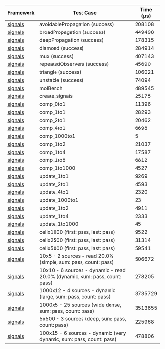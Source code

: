 | Framework | Test Case | Time (μs) |
| --- | --- | --- |
| [signals](https://github.com/rodydavis/signals.dart) | avoidablePropagation (success) | 208108 |
| [signals](https://github.com/rodydavis/signals.dart) | broadPropagation (success) | 449498 |
| [signals](https://github.com/rodydavis/signals.dart) | deepPropagation (success) | 178315 |
| [signals](https://github.com/rodydavis/signals.dart) | diamond (success) | 284914 |
| [signals](https://github.com/rodydavis/signals.dart) | mux (success) | 407143 |
| [signals](https://github.com/rodydavis/signals.dart) | repeatedObservers (success) | 45690 |
| [signals](https://github.com/rodydavis/signals.dart) | triangle (success) | 106021 |
| [signals](https://github.com/rodydavis/signals.dart) | unstable (success) | 74094 |
| [signals](https://github.com/rodydavis/signals.dart) | molBench | 489545 |
| [signals](https://github.com/rodydavis/signals.dart) | create_signals | 25175 |
| [signals](https://github.com/rodydavis/signals.dart) | comp_0to1 | 11396 |
| [signals](https://github.com/rodydavis/signals.dart) | comp_1to1 | 28293 |
| [signals](https://github.com/rodydavis/signals.dart) | comp_2to1 | 20462 |
| [signals](https://github.com/rodydavis/signals.dart) | comp_4to1 | 6698 |
| [signals](https://github.com/rodydavis/signals.dart) | comp_1000to1 | 5 |
| [signals](https://github.com/rodydavis/signals.dart) | comp_1to2 | 21037 |
| [signals](https://github.com/rodydavis/signals.dart) | comp_1to4 | 17587 |
| [signals](https://github.com/rodydavis/signals.dart) | comp_1to8 | 6812 |
| [signals](https://github.com/rodydavis/signals.dart) | comp_1to1000 | 4527 |
| [signals](https://github.com/rodydavis/signals.dart) | update_1to1 | 9269 |
| [signals](https://github.com/rodydavis/signals.dart) | update_2to1 | 4593 |
| [signals](https://github.com/rodydavis/signals.dart) | update_4to1 | 2320 |
| [signals](https://github.com/rodydavis/signals.dart) | update_1000to1 | 23 |
| [signals](https://github.com/rodydavis/signals.dart) | update_1to2 | 4911 |
| [signals](https://github.com/rodydavis/signals.dart) | update_1to4 | 2333 |
| [signals](https://github.com/rodydavis/signals.dart) | update_1to1000 | 45 |
| [signals](https://github.com/rodydavis/signals.dart) | cellx1000 (first: pass, last: pass) | 9522 |
| [signals](https://github.com/rodydavis/signals.dart) | cellx2500 (first: pass, last: pass) | 31314 |
| [signals](https://github.com/rodydavis/signals.dart) | cellx5000 (first: pass, last: pass) | 59541 |
| [signals](https://github.com/rodydavis/signals.dart) | 10x5 - 2 sources - read 20.0% (simple, sum: pass, count: pass) | 506672 |
| [signals](https://github.com/rodydavis/signals.dart) | 10x10 - 6 sources - dynamic - read 20.0% (dynamic, sum: pass, count: pass) | 278205 |
| [signals](https://github.com/rodydavis/signals.dart) | 1000x12 - 4 sources - dynamic (large, sum: pass, count: pass) | 3735729 |
| [signals](https://github.com/rodydavis/signals.dart) | 1000x5 - 25 sources (wide dense, sum: pass, count: pass) | 3513655 |
| [signals](https://github.com/rodydavis/signals.dart) | 5x500 - 3 sources (deep, sum: pass, count: pass) | 225968 |
| [signals](https://github.com/rodydavis/signals.dart) | 100x15 - 6 sources - dynamic (very dynamic, sum: pass, count: pass) | 478806 |
